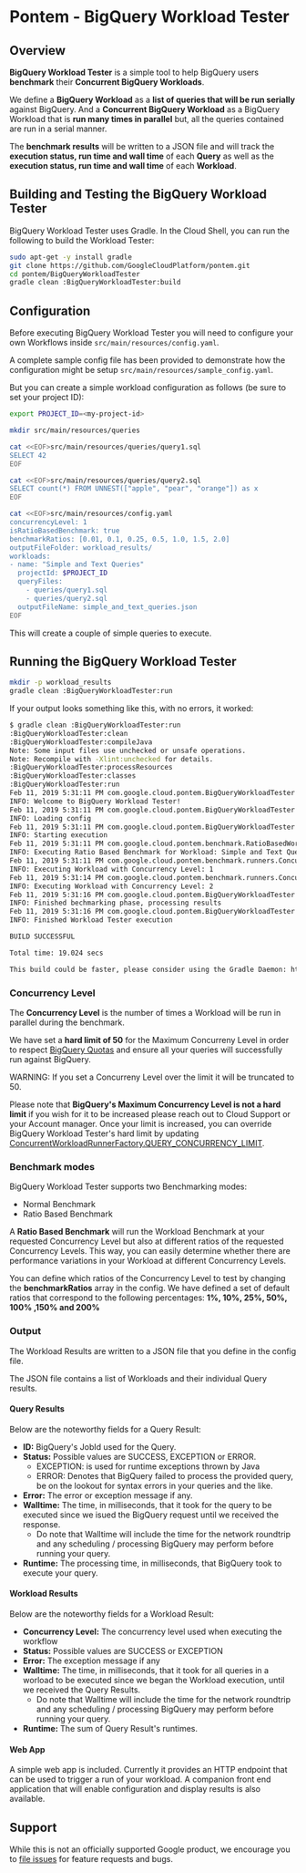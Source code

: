 # Pontem - BigQuery Workload Tester

## Overview

**BigQuery Workload Tester** is a simple tool to help BigQuery users
**benchmark** their **Concurrent BigQuery Workloads**.

We define a **BigQuery Workload** as a **list of queries that will be run
serially** against BigQuery. And a **Concurrent BigQuery Workload** as a
BigQuery Workload that is **run many times in parallel** but, all the queries
contained are run in a serial manner.

The **benchmark results** will be written to a JSON file and will track the
**execution status, run time and wall time** of each **Query** as well as the
**execution status, run time and wall time** of each **Workload**.

## Building and Testing the BigQuery Workload Tester

BigQuery Workload Tester uses Gradle. In the Cloud Shell, you can run the following
to build the Workload Tester:

```bash
sudo apt-get -y install gradle
git clone https://github.com/GoogleCloudPlatform/pontem.git
cd pontem/BigQueryWorkloadTester
gradle clean :BigQueryWorkloadTester:build
```

## Configuration

Before executing BigQuery Workload Tester you will need to configure your own
Workflows inside `src/main/resources/config.yaml`.

A complete sample config file has been provided to demonstrate how the configuration
might be setup `src/main/resources/sample_config.yaml`.

But you can create a simple workload configuration as follows (be sure to set your project ID):

```bash
export PROJECT_ID=<my-project-id>

mkdir src/main/resources/queries

cat <<EOF>src/main/resources/queries/query1.sql
SELECT 42
EOF

cat <<EOF>src/main/resources/queries/query2.sql
SELECT count(*) FROM UNNEST(["apple", "pear", "orange"]) as x
EOF

cat <<EOF>src/main/resources/config.yaml
concurrencyLevel: 1
isRatioBasedBenchmark: true
benchmarkRatios: [0.01, 0.1, 0.25, 0.5, 1.0, 1.5, 2.0]
outputFileFolder: workload_results/
workloads:
- name: "Simple and Text Queries"
  projectId: $PROJECT_ID
  queryFiles:
    - queries/query1.sql
    - queries/query2.sql
  outputFileName: simple_and_text_queries.json
EOF
```

This will create a couple of simple queries to execute.

## Running the BigQuery Workload Tester

```bash
mkdir -p workload_results
gradle clean :BigQueryWorkloadTester:run
```

If your output looks something like this, with no errors, it worked:

```bash
$ gradle clean :BigQueryWorkloadTester:run
:BigQueryWorkloadTester:clean
:BigQueryWorkloadTester:compileJava
Note: Some input files use unchecked or unsafe operations.
Note: Recompile with -Xlint:unchecked for details.
:BigQueryWorkloadTester:processResources
:BigQueryWorkloadTester:classes
:BigQueryWorkloadTester:run
Feb 11, 2019 5:31:11 PM com.google.cloud.pontem.BigQueryWorkloadTester main
INFO: Welcome to BigQuery Workload Tester!
Feb 11, 2019 5:31:11 PM com.google.cloud.pontem.BigQueryWorkloadTester main
INFO: Loading config
Feb 11, 2019 5:31:11 PM com.google.cloud.pontem.BigQueryWorkloadTester main
INFO: Starting execution
Feb 11, 2019 5:31:11 PM com.google.cloud.pontem.benchmark.RatioBasedWorkloadBenchmark run
INFO: Executing Ratio Based Benchmark for Workload: Simple and Text Queries
Feb 11, 2019 5:31:11 PM com.google.cloud.pontem.benchmark.runners.ConcurrentWorkloadRunner run
INFO: Executing Workload with Concurrency Level: 1
Feb 11, 2019 5:31:14 PM com.google.cloud.pontem.benchmark.runners.ConcurrentWorkloadRunner run
INFO: Executing Workload with Concurrency Level: 2
Feb 11, 2019 5:31:16 PM com.google.cloud.pontem.BigQueryWorkloadTester main
INFO: Finished bechmarking phase, processing results
Feb 11, 2019 5:31:16 PM com.google.cloud.pontem.BigQueryWorkloadTester main
INFO: Finished Workload Tester execution

BUILD SUCCESSFUL

Total time: 19.024 secs

This build could be faster, please consider using the Gradle Daemon: https://docs.gradle.org/2.12/userguide/gradle_daemon.html
```

### Concurrency Level

The **Concurrency Level** is the number of times a Workload will be run in
parallel during the benchmark.

We have set a **hard limit of 50** for the Maximum Concurreny Level in order to
respect [BigQuery Quotas](https://cloud.google.com/bigquery/quotas) and ensure
all your queries will successfully run against BigQuery.

WARNING: If you set a Concurreny Level over the limit it will be truncated to
50.

Please note that **BigQuery's Maximum Concurrency Level is not a hard limit** if
you wish for it to be increased please reach out to Cloud Support or your
Account manager. Once your limit is increased, you can override BigQuery
Workload Tester's hard limit by updating
[ConcurrentWorkloadRunnerFactory.QUERY_CONCURRENCY_LIMIT](https://github.com/GoogleCloudPlatform/pontem/blob/9e7e27a3c03e6da9a0dc77c41e182a6b25693516/BigQueryWorkloadTester/src/main/java/com/google/cloud/pontem/benchmark/runners/ConcurrentWorkloadRunnerFactory.java#L38).

### Benchmark modes

BigQuery Workload Tester supports two Benchmarking modes:

*   Normal Benchmark
*   Ratio Based Benchmark

A **Ratio Based Benchmark** will run the Workload Benchmark at your requested
Concurrency Level but also at different ratios of the requested Concurrency
Levels. This way, you can easily determine whether there are performance
variations in your Workload at different Concurrency Levels.

You can define which ratios of the Concurrency Level to test by changing the
**benchmarkRatios** array in the config. We have defined a set of default ratios
that correspond to the following percentages: **1%, 10%, 25%, 50%, 100% ,150%
and 200%**

### Output

The Workload Results are written to a JSON file that you define in the config
file.

The JSON file contains a list of Workloads and their individual Query results.

#### Query Results

Below are the noteworthy fields for a Query Result:

*   **ID:** BigQuery's JobId used for the Query.
*   **Status:** Possible values are SUCCESS, EXCEPTION or ERROR.
    *   EXCEPTION: is used for runtime exceptions thrown by Java
    *   ERROR: Denotes that BigQuery failed to process the provided query, be on
        the lookout for syntax errors in your queries and the like.
*   **Error:** The error or exception message if any.
*   **Walltime:** The time, in milliseconds, that it took for the query to be
    executed since we isued the BigQuery request until we received the response.
    *   Do note that Walltime will include the time for the network roundtrip
        and any scheduling / processing BigQuery may perform before running your
        query.
*   **Runtime:** The processing time, in milliseconds, that BigQuery took to
    execute your query.

#### Workload Results

Below are the noteworthy fields for a Workload Result:

*   **Concurrency Level:** The concurrency level used when executing the
    workflow
*   **Status:** Possible values are SUCCESS or EXCEPTION
*   **Error:** The exception message if any
*   **Walltime:** The time, in milliseconds, that it took for all queries in a
    worload to be executed since we began the Workload execution, until we
    received the Query Results.
    *   Do note that Walltime will include the time for the network roundtrip
        and any scheduling / processing BigQuery may perform before running your
        query.
*   **Runtime:** The sum of Query Result's runtimes.

#### Web App

A simple web app is included. Currently it provides an HTTP endpoint that can be used to trigger
a run of your workload. A companion front end application that will enable configuration
and display results is also available.

## Support

While this is not an officially supported Google product, we encourage you to
[file issues](https://github.com/GoogleCloudPlatform/pontem/issues/new) for
feature requests and bugs.

